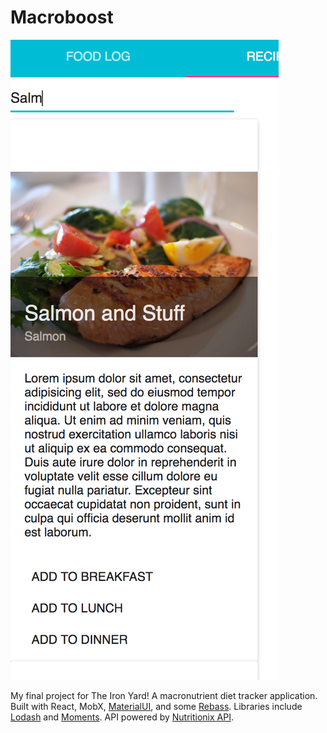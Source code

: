 # Macroboost


![](./macrotrack-example.png)

My final project for The Iron Yard! A macronutrient diet tracker application. Built with React, MobX, [MaterialUI](http://www.material-ui.com/#/), and some [Rebass](http://jxnblk.com/rebass/). Libraries include [Lodash](https://lodash.com/) and [Moments](https://momentjs.com/). API powered by [Nutritionix API](https://www.nutritionix.com/business/api).
